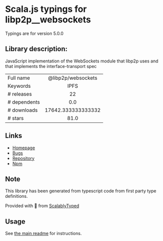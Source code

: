 
# Scala.js typings for libp2p__websockets

Typings are for version 5.0.0

## Library description:
JavaScript implementation of the WebSockets module that libp2p uses and that implements the interface-transport spec

|                    |                 |
| ------------------ | :-------------: |
| Full name          | @libp2p/websockets |
| Keywords           | IPFS |
| # releases         | 22 |
| # dependents       | 0.0 |
| # downloads        | 17642.333333333332 |
| # stars            | 81.0 |

## Links
- [Homepage](https://github.com/libp2p/js-libp2p-websockets#readme)
- [Bugs](https://github.com/libp2p/js-libp2p-websockets/issues)
- [Repository](https://github.com/libp2p/js-libp2p-websockets)
- [Npm](https://www.npmjs.com/package/%40libp2p%2Fwebsockets)
    


## Note
This library has been generated from typescript code from first party type definitions.

Provided with :purple_heart: from [ScalablyTyped](https://github.com/oyvindberg/ScalablyTyped)

## Usage
See [the main readme](../../readme.md) for instructions.



